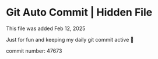 # Git Auto Commit | Hidden File

This file was added Feb 12, 2025

Just for fun and keeping my daily git commit active 🤪

commit number: 47673
